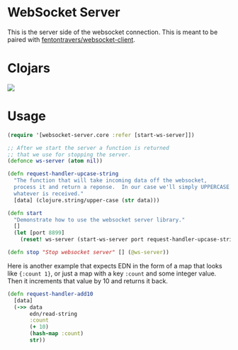 # WebSocket Server

This is the server side of the websocket connection.  This is meant to
be paired with [fentontravers/websocket-client](https://github.com/ftravers/websocket-client).

# Clojars

![](https://clojars.org/fentontravers/websocket-server/latest-version.svg)
  
# Usage

```clojure
(require '[websocket-server.core :refer [start-ws-server]])

;; After we start the server a function is returned
;; that we use for stopping the server.
(defonce ws-server (atom nil))

(defn request-handler-upcase-string
  "The function that will take incoming data off the websocket,
  process it and return a reponse.  In our case we'll simply UPPERCASE
  whatever is received."
  [data] (clojure.string/upper-case (str data)))

(defn start
  "Demonstrate how to use the websocket server library."
  []
  (let [port 8899]
    (reset! ws-server (start-ws-server port request-handler-upcase-string))))

(defn stop "Stop websocket server" [] (@ws-server))
```
  
Here is another example that expects EDN in the form of a map that
looks like `{:count 1}`, or just a map with a key `:count` and some
integer value.  Then it increments that value by 10 and returns it
back.

```clojure
(defn request-handler-add10 
  [data]
  (->> data
       edn/read-string
       :count
       (+ 10)
       (hash-map :count)
       str))
```
